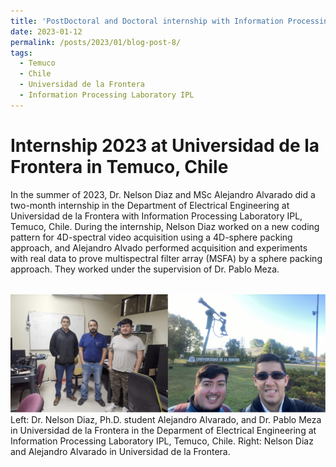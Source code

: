```yaml
---
title: 'PostDoctoral and Doctoral internship with Information Processing Laboratory IPL in Temuco, Chile'
date: 2023-01-12
permalink: /posts/2023/01/blog-post-8/
tags:
  - Temuco
  - Chile
  - Universidad de la Frontera
  - Information Processing Laboratory IPL
---
```


Internship 2023 at Universidad de la Frontera in Temuco, Chile
======

In the summer of 2023, Dr. Nelson Diaz and MSc Alejandro Alvarado did a two-month internship in the Department of Electrical Engineering at Universidad de la Frontera with Information Processing Laboratory IPL, Temuco, Chile. During the internship, Nelson Diaz worked on a new coding pattern for 4D-spectral video acquisition using a 4D-sphere packing approach, and Alejandro Alvado performed acquisition and experiments with real data to prove multispectral filter array (MSFA) by a sphere packing approach. They worked under the supervision of Dr. Pablo Meza.



<br/><img src='/images/internship2023.jpg'>
Left: Dr. Nelson Diaz, Ph.D. student Alejandro Alvarado, and Dr. Pablo Meza in Universidad de la Frontera in the Deparment of Electrical Engineering at Information Processing Laboratory IPL, Temuco, Chile. Right: Nelson Diaz and Alejandro Alvarado in Universidad de la Frontera.
